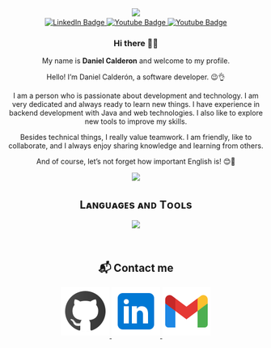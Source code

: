 [I believe in center aligned 🤲]: #

<div align="center">
  
[this is for the picture]: #	
<div id="header">
<img src="https://media.giphy.com/media/M9gbBd9nbDrOTu1Mqx/giphy.gif" width="100"/>
</div>
  
[badges i got it from shields.io ... anyone can copy and paste the link and change the parameters to test out, atleast thats how i did it]: #  
<div id="badges">
<a href="https://www.linkedin.com/in/daniel-alberto-calderon-avenda%C3%B1o-553b0a272/">
  <img src="https://img.shields.io/badge/LinkedIn-blue?style=for-the-badge&logo=linkedin&logoColor=white" alt="LinkedIn Badge"/>
</a>
<a href="">
  <img src="https://img.shields.io/badge/Instagram-red?style=for-the-badge&logo=instagram&logoColor=white" alt="Youtube Badge"/>
</a>
<a href="mailto:calderon.daniel1202@gmail.com">
  <img src="https://img.shields.io/badge/Gmail-white?style=for-the-badge&logo=gmail&logoColor=red" alt="Youtube Badge"/>
</a>
</div>


### Hi there 👋🎉

My name is **Daniel Calderon** and welcome to my profile.

Hello! I’m Daniel Calderón, a software developer. 😉👌

I am a person who is passionate about development and technology. I am very dedicated and always ready to learn new things. I have experience in backend development with Java and web technologies. I also like to explore new tools to improve my skills.

Besides technical things, I really value teamwork. I am friendly, like to collaborate, and I always enjoy sharing knowledge and learning from others.

And of course, let’s not forget how important English is! 😊🥳

<img src="https://media.giphy.com/media/L8K62iTDkzGX6/giphy.gif" width="500" />
  

<!--Languages and Tools Section-->       
<h2 align="center">Lᴀɴɢᴜᴀɢᴇs ᴀɴᴅ Tᴏᴏʟs</h2> 
<p align="center">
<img width="500px"  src="https://skillicons.dev/icons?i=java,spring,maven,postman,idea,mongodb,mysql,postgres,github,git,php,laravel,py,django,fastapi,js,html,css&perline=10"  />
</p>
<br />

## 📬 Contact me

<p align=center>
    <a href="https://github.com/Danca091021" target="_blank">
        <img src="https://raw.githubusercontent.com/hungpham3112/hungpham3112/main/assets/github.svg" alt=github style="margin-bottom: 5px;" />
    </a>
    <a href="https://www.linkedin.com/in/daniel-alberto-calderon-avenda%C3%B1o-553b0a272/" target="_blank">
        <img src="https://raw.githubusercontent.com/hungpham3112/hungpham3112/main/assets/linkedin.svg" alt=linkedin style="margin-bottom: 5px;" />
    </a>
    <a href="mailto:calderon.daniel1202@gmail.com" target="_blank">
        <img src="https://raw.githubusercontent.com/hungpham3112/hungpham3112/main/assets/gmail.svg" alt=gmail style="margin-bottom: 5px;" />
    </a>
</p>

